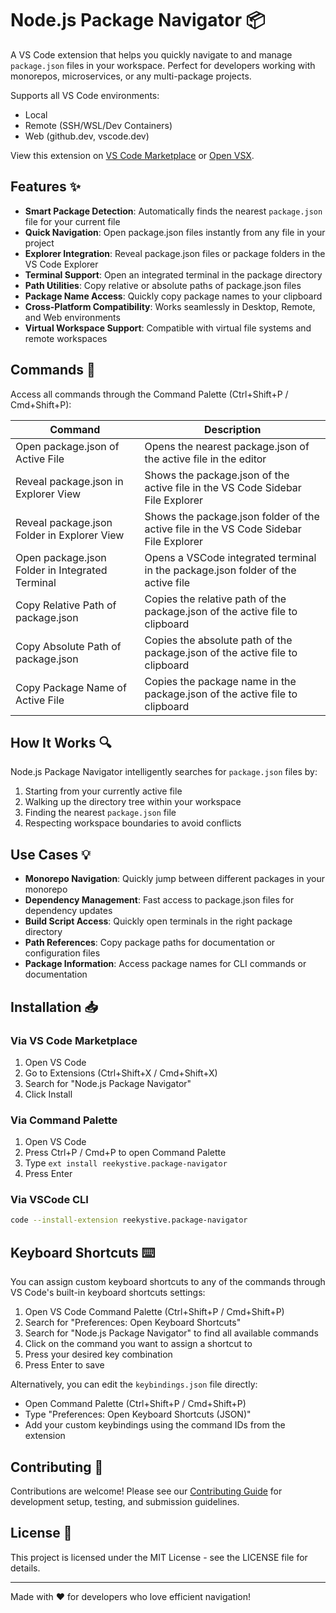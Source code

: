 # Node.js Package Navigator 📦

A VS Code extension that helps you quickly navigate to and manage `package.json` files in your workspace. Perfect for developers working with monorepos, microservices, or any multi-package projects.

Supports all VS Code environments:

- Local
- Remote (SSH/WSL/Dev Containers)
- Web (github.dev, vscode.dev)

View this extension on [VS Code Marketplace](https://marketplace.visualstudio.com/items?itemName=reekystive.package-navigator) or [Open VSX](https://open-vsx.org/extension/reekystive/package-navigator).

## Features ✨

- **Smart Package Detection**: Automatically finds the nearest `package.json` file for your current file
- **Quick Navigation**: Open package.json files instantly from any file in your project
- **Explorer Integration**: Reveal package.json files or package folders in the VS Code Explorer
- **Terminal Support**: Open an integrated terminal in the package directory
- **Path Utilities**: Copy relative or absolute paths of package.json files
- **Package Name Access**: Quickly copy package names to your clipboard
- **Cross-Platform Compatibility**: Works seamlessly in Desktop, Remote, and Web environments
- **Virtual Workspace Support**: Compatible with virtual file systems and remote workspaces

## Commands 🚀

Access all commands through the Command Palette (Ctrl+Shift+P / Cmd+Shift+P):

| Command                                         | Description                                                                           |
| ----------------------------------------------- | ------------------------------------------------------------------------------------- |
| Open package.json of Active File                | Opens the nearest package.json of the active file in the editor                       |
| Reveal package.json in Explorer View            | Shows the package.json of the active file in the VS Code Sidebar File Explorer        |
| Reveal package.json Folder in Explorer View     | Shows the package.json folder of the active file in the VS Code Sidebar File Explorer |
| Open package.json Folder in Integrated Terminal | Opens a VSCode integrated terminal in the package.json folder of the active file      |
| Copy Relative Path of package.json              | Copies the relative path of the package.json of the active file to clipboard          |
| Copy Absolute Path of package.json              | Copies the absolute path of the package.json of the active file to clipboard          |
| Copy Package Name of Active File                | Copies the package name in the package.json of the active file to clipboard           |

## How It Works 🔍

Node.js Package Navigator intelligently searches for `package.json` files by:

1. Starting from your currently active file
2. Walking up the directory tree within your workspace
3. Finding the nearest `package.json` file
4. Respecting workspace boundaries to avoid conflicts

## Use Cases 💡

- **Monorepo Navigation**: Quickly jump between different packages in your monorepo
- **Dependency Management**: Fast access to package.json files for dependency updates
- **Build Script Access**: Quickly open terminals in the right package directory
- **Path References**: Copy package paths for documentation or configuration files
- **Package Information**: Access package names for CLI commands or documentation

## Installation 📥

### Via VS Code Marketplace

1. Open VS Code
2. Go to Extensions (Ctrl+Shift+X / Cmd+Shift+X)
3. Search for "Node.js Package Navigator"
4. Click Install

### Via Command Palette

1. Open VS Code
2. Press Ctrl+P / Cmd+P to open Command Palette
3. Type `ext install reekystive.package-navigator`
4. Press Enter

### Via VSCode CLI

```bash
code --install-extension reekystive.package-navigator
```

## Keyboard Shortcuts ⌨️

You can assign custom keyboard shortcuts to any of the commands through VS Code's built-in keyboard shortcuts settings:

1. Open VS Code Command Palette (Ctrl+Shift+P / Cmd+Shift+P)
2. Search for "Preferences: Open Keyboard Shortcuts"
3. Search for "Node.js Package Navigator" to find all available commands
4. Click on the command you want to assign a shortcut to
5. Press your desired key combination
6. Press Enter to save

Alternatively, you can edit the `keybindings.json` file directly:

- Open Command Palette (Ctrl+Shift+P / Cmd+Shift+P)
- Type "Preferences: Open Keyboard Shortcuts (JSON)"
- Add your custom keybindings using the command IDs from the extension

## Contributing 🤝

Contributions are welcome! Please see our [Contributing Guide](CONTRIBUTING.md) for development setup, testing, and submission guidelines.

## License 📄

This project is licensed under the MIT License - see the LICENSE file for details.

---

Made with ❤️ for developers who love efficient navigation!
